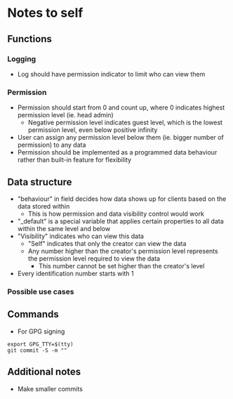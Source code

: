 # Notes to self

## Functions

### Logging

- Log should have permission indicator to limit who can view them

### Permission

- Permission should start from 0 and count up, where 0 indicates highest permission level (ie. head admin)
  - Negative permission level indicates guest level, which is the lowest permission level, even below positive infinity
- User can assign any permission level below them (ie. bigger number of permission) to any data
- Permission should be implemented as a programmed data behaviour rather than built-in feature for flexibility

## Data structure

- "behaviour" in field decides how data shows up for clients based on the data stored within
  - This is how permission and data visibility control would work
- "_default" is a special variable that applies certain properties to all data within the same level and below
- "Visibility" indicates who can view this data
  - "Self" indicates that only the creator can view the data
  - Any number higher than the creator's permission level represents the permission level required to view the data
    - This number cannot be set higher than the creator's level
- Every identification number starts with 1

### Possible use cases

## Commands

- For GPG signing

```
export GPG_TTY=$(tty)
git commit -S -m ""
```

## Additional notes

- Make smaller commits
